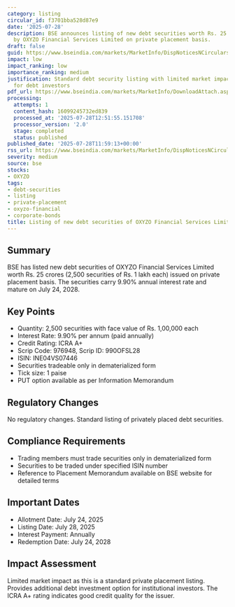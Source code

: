 ```yaml
---
category: listing
circular_id: f3701bba528d87e9
date: '2025-07-28'
description: BSE announces listing of new debt securities worth Rs. 25 crores issued
  by OXYZO Financial Services Limited on private placement basis.
draft: false
guid: https://www.bseindia.com/markets/MarketInfo/DispNoticesNCirculars.aspx?Noticeid={FA73C75A-5A5F-4801-B842-9B1F8241A3F3}&noticeno=20250728-32&dt=07/28/2025&icount=32&totcount=54&flag=0
impact: low
impact_ranking: low
importance_ranking: medium
justification: Standard debt security listing with limited market impact but relevant
  for debt investors
pdf_url: https://www.bseindia.com/markets/MarketInfo/DownloadAttach.aspx?id=20250728-32&attachedId=
processing:
  attempts: 1
  content_hash: 16099245732ed839
  processed_at: '2025-07-28T12:51:55.151708'
  processor_version: '2.0'
  stage: completed
  status: published
published_date: '2025-07-28T11:59:13+00:00'
rss_url: https://www.bseindia.com/markets/MarketInfo/DispNoticesNCirculars.aspx?Noticeid={FA73C75A-5A5F-4801-B842-9B1F8241A3F3}&noticeno=20250728-32&dt=07/28/2025&icount=32&totcount=54&flag=0
severity: medium
source: bse
stocks:
- OXYZO
tags:
- debt-securities
- listing
- private-placement
- oxyzo-financial
- corporate-bonds
title: Listing of new debt securities of OXYZO Financial Services Limited
---
```


## Summary

BSE has listed new debt securities of OXYZO Financial Services Limited worth Rs. 25 crores (2,500 securities of Rs. 1 lakh each) issued on private placement basis. The securities carry 9.90% annual interest rate and mature on July 24, 2028.

## Key Points

- Quantity: 2,500 securities with face value of Rs. 1,00,000 each
- Interest Rate: 9.90% per annum (paid annually)
- Credit Rating: ICRA A+
- Scrip Code: 976948, Scrip ID: 990OFSL28
- ISIN: INE04VS07446
- Securities tradeable only in dematerialized form
- Tick size: 1 paise
- PUT option available as per Information Memorandum

## Regulatory Changes

No regulatory changes. Standard listing of privately placed debt securities.

## Compliance Requirements

- Trading members must trade securities only in dematerialized form
- Securities to be traded under specified ISIN number
- Reference to Placement Memorandum available on BSE website for detailed terms

## Important Dates

- Allotment Date: July 24, 2025
- Listing Date: July 28, 2025
- Interest Payment: Annually
- Redemption Date: July 24, 2028

## Impact Assessment

Limited market impact as this is a standard private placement listing. Provides additional debt investment option for institutional investors. The ICRA A+ rating indicates good credit quality for the issuer.